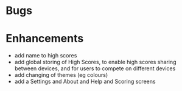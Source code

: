 # Bugs

# Enhancements

- add name to high scores
- add global storing of High Scores, to enable high scores sharing between devices, and for users to compete on different devices
- add changing of themes (eg colours)
- add a Settings and About and Help and Scoring screens
